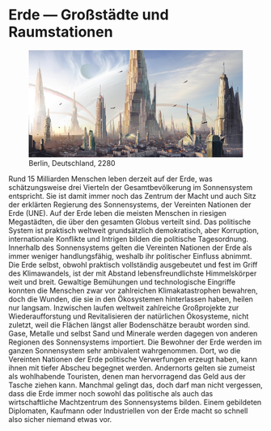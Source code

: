 # Erde — Großstädte und Raumstationen

<figure><img src="/books/basic-rules/appendix-character-origin/earth-urban/earth-urban.png" alt="TODO"><figcaption>Berlin, Deutschland, 2280</figcaption></figure>

Rund 15 Milliarden Menschen leben derzeit auf der Erde, was schätzungsweise drei Vierteln der Gesamtbevölkerung im Sonnensystem entspricht. Sie ist damit immer noch das Zentrum der Macht und auch Sitz der erklärten Regierung des Sonnensystems, der Vereinten Nationen der Erde (UNE). Auf der Erde leben die meisten Menschen in riesigen Megastädten, die über den gesamten Globus verteilt sind. Das politische System ist praktisch weltweit grundsätzlich demokratisch, aber Korruption, internationale Konflikte und Intrigen bilden die politische Tagesordnung. Innerhalb des Sonnensystems gelten die Vereinten Nationen der Erde als immer weniger handlungsfähig, weshalb ihr politischer Einfluss abnimmt.
Die Erde selbst, obwohl praktisch vollständig ausgebeutet und fest im Griff des Klimawandels, ist der mit Abstand lebensfreundlichste Himmelskörper weit und breit. Gewaltige Bemühungen und technologische Eingriffe konnten die Menschen zwar vor zahlreichen Klimakatastrophen bewahren, doch die Wunden, die sie in den Ökosystemen hinterlassen haben, heilen nur langsam. Inzwischen laufen weltweit zahlreiche Großprojekte zur Wiederaufforstung und Revitalisieren der natürlichen Ökosysteme, nicht zuletzt, weil die Flächen längst aller Bodenschätze beraubt worden sind. Gase, Metalle und selbst Sand und Minerale werden dagegen von anderen Regionen des Sonnensystems importiert.
Die Bewohner der Erde werden im ganzen Sonnensystem sehr ambivalent wahrgenommen. Dort, wo die Vereinten Nationen der Erde politische Verwerfungen erzeugt haben, kann ihnen mit tiefer Abscheu begegnet werden. Andernorts gelten sie zumeist als wohlhabende Touristen, denen man hervorragend das Geld aus der Tasche ziehen kann. Manchmal gelingt das, doch darf man nicht vergessen, dass die Erde immer noch sowohl das politische als auch das wirtschaftliche Machtzentrum des Sonnensystems bilden. Einem gebildeten Diplomaten, Kaufmann oder Industriellen von der Erde macht so schnell also sicher niemand etwas vor.
